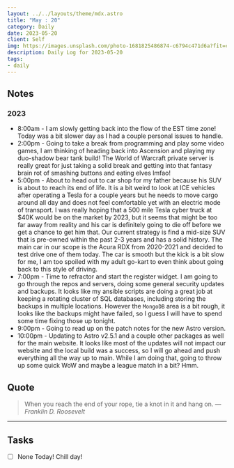 ```yaml
---
layout: ../../layouts/theme/mdx.astro
title: "May : 20"
category: Daily
date: 2023-05-20
client: Self
img: https://images.unsplash.com/photo-1681825486874-c6794c471d6a?fit=crop&q=85&w=1400&h=700
description: Daily Log for 2023-05-20
tags:
- daily
---
```


## Notes

### 2023

- 8:00am - I am slowly getting back into the flow of the EST time zone! Today was a bit slower day as I had a couple personal issues to handle.
- 2:00pm - Going to take a break from programming and play some video games, I am thinking of heading back into Ascension and playing my duo-shadow bear tank build! The World of Warcraft private server is really great for just taking a solid break and getting into that fantasy brain rot of smashing buttons and eating elves lmfao!
- 5:00pm - About to head out to car shop for my father because his SUV is about to reach its end of life. It is a bit weird to look at ICE vehicles after operating a Tesla for a couple years but he needs to move cargo around all day and does not feel comfortable yet with an electric mode of transport. I was really hoping that a 500 mile Tesla cyber truck at $40K would be on the market by 2023, but it seems that might be too far away from reality and his car is definitely going to die off before we get a chance to get him that. Our current strategy is find a mid-size SUV that is pre-owned within the past 2-3 years and has a solid history. The main car in our scope is the Acura RDX from 2020-2021 and decided to test drive one of them today. The car is smooth but the kick is a bit slow for me, I am too spoiled with my adult go-kart to even think about going back to this style of driving. 
- 7:00pm - Time to refractor and start the register widget. I am going to go through the repos and servers, doing some general security updates and backups. It looks like my ansible scripts are doing a great job at keeping a rotating cluster of SQL databases, including storing the backups in multiple locations. However the `MongoDB` area is a bit rough, it looks like the backups might have failed, so I guess I will have to spend some time fixing those up tonight. 
- 9:00pm - Going to read up on the patch notes for the new Astro version.
- 10:00pm - Updating to Astro v2.5.1 and a couple other packages as well for the main website. It looks like most of the updates will not impact our website and the local build was a success, so I will go ahead and push everything all the way up to main. While I am doing that, going to throw up some quick WoW and maybe a league match in a bit? Hmm.

## Quote

> When you reach the end of your rope, tie a knot in it and hang on.
> — <cite>Franklin D. Roosevelt</cite>

---

## Tasks

- [ ] None Today! Chill day!